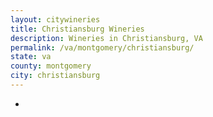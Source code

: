 ```yaml
---
layout: citywineries
title: Christiansburg Wineries
description: Wineries in Christiansburg, VA
permalink: /va/montgomery/christiansburg/
state: va
county: montgomery
city: christiansburg
---
```

-
